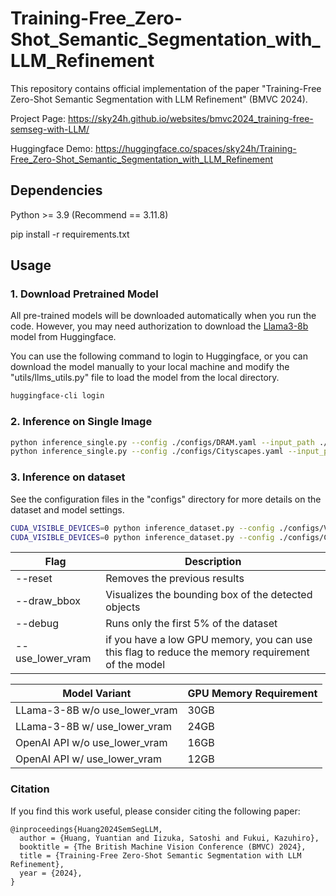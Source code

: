 # Training-Free_Zero-Shot_Semantic_Segmentation_with_LLM_Refinement

This repository contains official implementation of the paper "Training-Free Zero-Shot Semantic Segmentation with LLM Refinement" (BMVC 2024).

Project Page: https://sky24h.github.io/websites/bmvc2024_training-free-semseg-with-LLM/

Huggingface Demo: https://huggingface.co/spaces/sky24h/Training-Free_Zero-Shot_Semantic_Segmentation_with_LLM_Refinement

## Dependencies
Python >= 3.9 (Recommend == 3.11.8)

pip install -r requirements.txt

## Usage
### 1. Download Pretrained Model
All pre-trained models will be downloaded automatically when you run the code.
However, you may need authorization to download the [Llama3-8b](https://huggingface.co/meta-llama/Meta-Llama-3-8B-Instruct) model from Huggingface.

You can use the following command to login to Huggingface, or you can download the model manually to your local machine and modify the "utils/llms_utils.py" file to load the model from the local directory.
```bash
huggingface-cli login
```

### 2. Inference on Single Image
```bash
python inference_single.py --config ./configs/DRAM.yaml --input_path ./sources/DRAM_eg.jpg
python inference_single.py --config ./configs/Cityscapes.yaml --input_path ./sources/Cityscapes_eg.jpg
```

### 3. Inference on dataset
See the configuration files in the "configs" directory for more details on the dataset and model settings.

```bash
CUDA_VISIBLE_DEVICES=0 python inference_dataset.py --config ./configs/VOC2012.yaml --reset --draw_bbox --debug
CUDA_VISIBLE_DEVICES=0 python inference_dataset.py --config ./configs/COCO-81.yaml --reset --draw_bbox --debug
```

| Flag | Description |
|------|-------------|
| --reset | Removes the previous results |
| --draw_bbox | Visualizes the bounding box of the detected objects |
| --debug | Runs only the first 5% of the dataset |
| --use_lower_vram | if you have a low GPU memory, you can use this flag to reduce the memory requirement of the model |


| Model Variant | GPU Memory Requirement |
|---------------|-----------------------|
| LLama-3-8B w/o use_lower_vram | 30GB |
| LLama-3-8B w/ use_lower_vram | 24GB |
| OpenAI API w/o use_lower_vram | 16GB |
| OpenAI API w/ use_lower_vram | 12GB |

### Citation
If you find this work useful, please consider citing the following paper:
```
@inproceedings{Huang2024SemSegLLM,
  author = {Huang, Yuantian and Iizuka, Satoshi and Fukui, Kazuhiro},
  booktitle = {The British Machine Vision Conference (BMVC) 2024},
  title = {Training-Free Zero-Shot Semantic Segmentation with LLM Refinement},
  year = {2024},
}
```